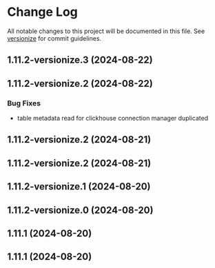 # Change Log

All notable changes to this project will be documented in this file. See [versionize](https://github.com/versionize/versionize) for commit guidelines.

<a name="1.11.2-versionize.3"></a>
## 1.11.2-versionize.3 (2024-08-22)

<a name="1.11.2-versionize.2"></a>
## 1.11.2-versionize.2 (2024-08-22)

### Bug Fixes

* table metadata read for clickhouse connection manager duplicated

<a name="1.11.2-versionize.2"></a>
## 1.11.2-versionize.2 (2024-08-21)

<a name="1.11.2-versionize.2"></a>
## 1.11.2-versionize.2 (2024-08-21)

<a name="1.11.2-versionize.1"></a>
## 1.11.2-versionize.1 (2024-08-20)

<a name="1.11.2-versionize.0"></a>
## 1.11.2-versionize.0 (2024-08-20)

<a name="1.11.1"></a>
## 1.11.1 (2024-08-20)

<a name="1.11.1"></a>
## 1.11.1 (2024-08-20)

